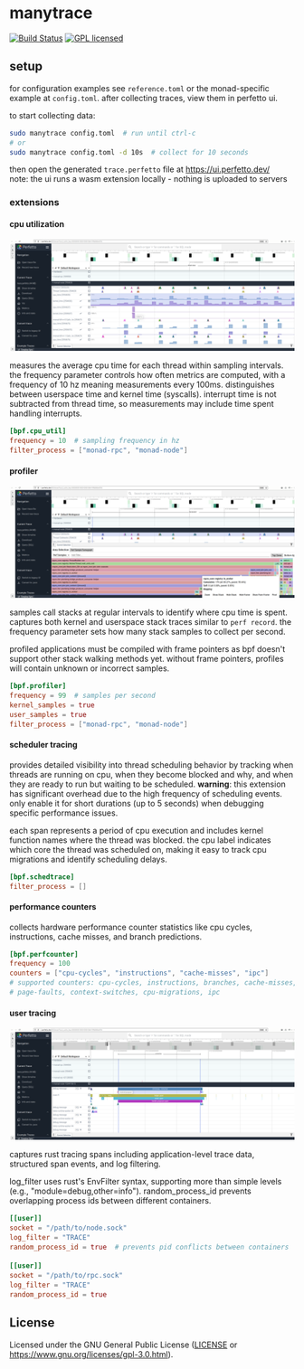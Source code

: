# manytrace

[![Build Status][actions-badge]][actions-url]
[![GPL licensed][gpl-badge]][gpl-url]

[actions-badge]: https://github.com/category-labs/manytrace/workflows/CI/badge.svg
[actions-url]: https://github.com/category-labs/manytrace/actions?query=workflow%3ACI
[gpl-badge]: https://img.shields.io/badge/license-GPL-blue.svg
[gpl-url]: LICENSE

## setup

for configuration examples see `reference.toml` or the monad-specific example at `config.toml`. 
after collecting traces, view them in perfetto ui.

to start collecting data:
```bash
sudo manytrace config.toml  # run until ctrl-c
# or
sudo manytrace config.toml -d 10s  # collect for 10 seconds
```

then open the generated `trace.perfetto` file at https://ui.perfetto.dev/  
note: the ui runs a wasm extension locally - nothing is uploaded to servers

### extensions

#### cpu utilization
![cpu utilization](_assets/manytrace_cpuutil.png)

measures the average cpu time for each thread within sampling intervals.
the frequency parameter controls how often metrics are computed, with a frequency of 10 hz meaning measurements every 100ms.
distinguishes between userspace time and kernel time (syscalls).
interrupt time is not subtracted from thread time, so measurements may include time spent handling interrupts.

```toml
[bpf.cpu_util]
frequency = 10  # sampling frequency in hz
filter_process = ["monad-rpc", "monad-node"]
```

#### profiler
![profiler](_assets/manytrace_profiler.png)

samples call stacks at regular intervals to identify where cpu time is spent.
captures both kernel and userspace stack traces similar to `perf record`.
the frequency parameter sets how many stack samples to collect per second.

profiled applications must be compiled with frame pointers as bpf doesn't support other stack walking methods yet.
without frame pointers, profiles will contain unknown or incorrect samples.

```toml
[bpf.profiler]
frequency = 99  # samples per second
kernel_samples = true
user_samples = true
filter_process = ["monad-rpc", "monad-node"]
```

#### scheduler tracing
provides detailed visibility into thread scheduling behavior by tracking when threads are running on cpu, when they become blocked and why, and when they are ready to run but waiting to be scheduled.
**warning**: this extension has significant overhead due to the high frequency of scheduling events.
only enable it for short durations (up to 5 seconds) when debugging specific performance issues.

each span represents a period of cpu execution and includes kernel function names where the thread was blocked.
the cpu label indicates which core the thread was scheduled on, making it easy to track cpu migrations and identify scheduling delays.

```toml
[bpf.schedtrace]
filter_process = []
```

#### performance counters
collects hardware performance counter statistics like cpu cycles, instructions, cache misses, and branch predictions.

```toml
[bpf.perfcounter]
frequency = 100
counters = ["cpu-cycles", "instructions", "cache-misses", "ipc"]
# supported counters: cpu-cycles, instructions, branches, cache-misses, 
# page-faults, context-switches, cpu-migrations, ipc
```

#### user tracing
![spans](_assets/manytrace_spans.png)

captures rust tracing spans including application-level trace data, structured span events, and log filtering.

log_filter uses rust's EnvFilter syntax, supporting more than simple levels (e.g., "module=debug,other=info").
random_process_id prevents overlapping process ids between different containers.

```toml
[[user]]
socket = "/path/to/node.sock"
log_filter = "TRACE"
random_process_id = true  # prevents pid conflicts between containers

[[user]]
socket = "/path/to/rpc.sock"
log_filter = "TRACE"
random_process_id = true
```

## License

Licensed under the GNU General Public License ([LICENSE](LICENSE) or https://www.gnu.org/licenses/gpl-3.0.html).
